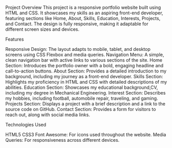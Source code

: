 Project Overview
This project is a responsive portfolio website built using HTML and CSS. It showcases my skills as an aspiring front-end developer, featuring sections like Home, About, Skills, Education, Interests, Projects, and Contact. The design is fully responsive, making it adaptable for different screen sizes and devices.


Features

Responsive Design: The layout adapts to mobile, tablet, and desktop screens using CSS Flexbox and media queries.
Navigation Menu: A simple, clean navigation bar with active links to various sections of the site.
Home Section: Introduces the portfolio owner with a bold, engaging headline and call-to-action buttons.
About Section: Provides a detailed introduction to my background, including my journey as a front-end developer.
Skills Section: Highlights my proficiency in HTML and CSS with detailed descriptions of my abilities.
Education Section: Showcases my educational background,CV, including my degree in Mechanical Engineering.
Interest Section: Describes my hobbies, including football, automobile repair, traveling, and gaming.
Projects Section: Displays a project with a brief description and a link to the source code on GitHub.
Contact Section: Provides a form for visitors to reach out, along with social media links.

Technologies Used

HTML5
CSS3
Font Awesome: For icons used throughout the website.
Media Queries: For responsiveness across different devices.
 
 
